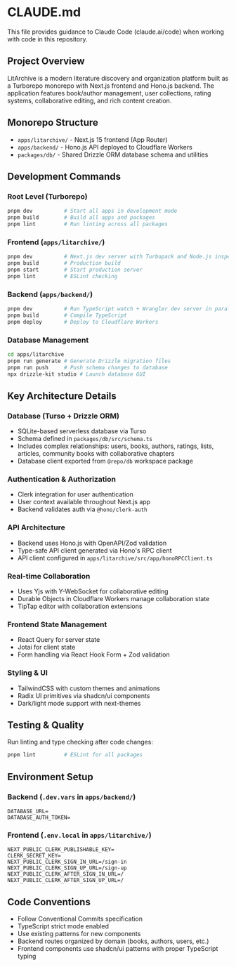 # CLAUDE.md

This file provides guidance to Claude Code (claude.ai/code) when working with code in this repository.

## Project Overview

LitArchive is a modern literature discovery and organization platform built as a Turborepo monorepo with Next.js frontend and Hono.js backend. The application features book/author management, user collections, rating systems, collaborative editing, and rich content creation.

## Monorepo Structure

- `apps/litarchive/` - Next.js 15 frontend (App Router)
- `apps/backend/` - Hono.js API deployed to Cloudflare Workers
- `packages/db/` - Shared Drizzle ORM database schema and utilities

## Development Commands

### Root Level (Turborepo)
```bash
pnpm dev          # Start all apps in development mode
pnpm build        # Build all apps and packages
pnpm lint         # Run linting across all packages
```

### Frontend (`apps/litarchive/`)
```bash
pnpm dev          # Next.js dev server with Turbopack and Node.js inspector
pnpm build        # Production build
pnpm start        # Start production server
pnpm lint         # ESLint checking
```

### Backend (`apps/backend/`)
```bash
pnpm dev          # Run TypeScript watch + Wrangler dev server in parallel
pnpm build        # Compile TypeScript
pnpm deploy       # Deploy to Cloudflare Workers
```

### Database Management
```bash
cd apps/litarchive
pnpm run generate # Generate Drizzle migration files
pnpm run push     # Push schema changes to database
npx drizzle-kit studio # Launch database GUI
```

## Key Architecture Details

### Database (Turso + Drizzle ORM)
- SQLite-based serverless database via Turso
- Schema defined in `packages/db/src/schema.ts`
- Includes complex relationships: users, books, authors, ratings, lists, articles, community books with collaborative chapters
- Database client exported from `@repo/db` workspace package

### Authentication & Authorization
- Clerk integration for user authentication
- User context available throughout Next.js app
- Backend validates auth via `@hono/clerk-auth`

### API Architecture
- Backend uses Hono.js with OpenAPI/Zod validation
- Type-safe API client generated via Hono's RPC client
- API client configured in `apps/litarchive/src/app/honoRPCClient.ts`

### Real-time Collaboration
- Uses Yjs with Y-WebSocket for collaborative editing
- Durable Objects in Cloudflare Workers manage collaboration state
- TipTap editor with collaboration extensions

### Frontend State Management
- React Query for server state
- Jotai for client state
- Form handling via React Hook Form + Zod validation

### Styling & UI
- TailwindCSS with custom themes and animations
- Radix UI primitives via shadcn/ui components
- Dark/light mode support with next-themes

## Testing & Quality

Run linting and type checking after code changes:
```bash
pnpm lint         # ESLint for all packages
```

## Environment Setup

### Backend (`.dev.vars` in `apps/backend/`)
```
DATABASE_URL=
DATABASE_AUTH_TOKEN=
```

### Frontend (`.env.local` in `apps/litarchive/`)
```
NEXT_PUBLIC_CLERK_PUBLISHABLE_KEY=
CLERK_SECRET_KEY=
NEXT_PUBLIC_CLERK_SIGN_IN_URL=/sign-in
NEXT_PUBLIC_CLERK_SIGN_UP_URL=/sign-up
NEXT_PUBLIC_CLERK_AFTER_SIGN_IN_URL=/
NEXT_PUBLIC_CLERK_AFTER_SIGN_UP_URL=/
```

## Code Conventions

- Follow Conventional Commits specification
- TypeScript strict mode enabled
- Use existing patterns for new components
- Backend routes organized by domain (books, authors, users, etc.)
- Frontend components use shadcn/ui patterns with proper TypeScript typing